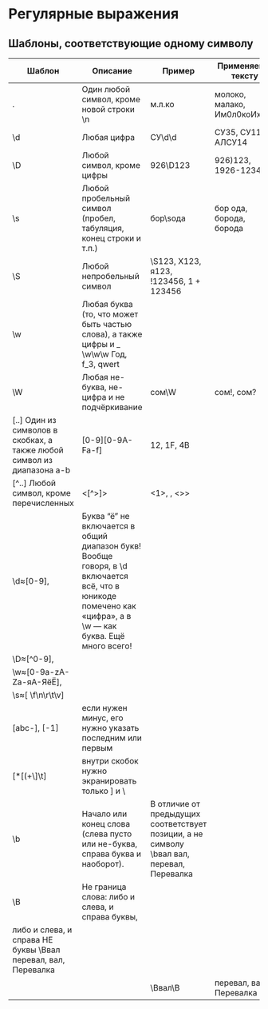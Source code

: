 # Регулярные выражения

## Шаблоны, соответствующие одному символу

| Шаблон | Описание | Пример | Применяем к тексту |
| ------------- | ------------- | ------------- | ------------- |
| . | Один любой символ, кроме новой строки \n | м.л.ко	| молоко, малако, Им0л0коИхлеб |
| \d | Любая цифра | СУ\d\d | СУ35, СУ111, АЛСУ14 |
| \D | Любой символ, кроме цифры | 926\D123 | 926)123, 1926-1234 |
| \s | Любой пробельный символ (пробел, табуляция, конец строки и т.п.) | бор\sода | бор ода, борода, борода |
| \S | Любой непробельный символ | \S123, X123, я123, !123456, 1 + 123456 |
| \w | Любая буква (то, что может быть частью слова), а также цифры и _	\w\w\w	Год, f_3, qwert |
| \W | Любая не-буква, не-цифра и не подчёркивание | сом\W | сом!, сом? |
| [..]	Один из символов в скобках, а также любой символ из диапазона a-b | [0-9][0-9A-Fa-f] | 12, 1F, 4B |
| [^..]	Любой символ, кроме перечисленных | <[^>]> | <1>, <a>, <>> |
| \d≈[0-9], | Буква “ё” не включается в общий диапазон букв! Вообще говоря, в \d включается всё, что в юникоде помечено как «цифра», а в \w — как буква. Ещё много всего! |
| \D≈[^0-9], | 
| \w≈[0-9a-zA-Zа-яА-ЯёЁ], |  
| \s≈[ \f\n\r\t\v]  | 	
| [abc-], [-1] | если нужен минус, его нужно указать последним или первым |
| [*[(+\\\]\t] | внутри скобок нужно экранировать только ] и \ |
| \b | Начало или конец слова (слева пусто или не-буква, справа буква и наоборот). | В отличие от предыдущих соответствует позиции, а не символу	\bвал	вал, перевал, Перевалка |
| \B | Не граница слова: либо и слева, и справа буквы, |
либо и слева, и справа НЕ буквы	\Bвал	перевал, вал, Перевалка |
| | | \Bвал\B | перевал, вал, Перевалка |